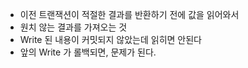- 이전 트랜잭션이 적절한 결과를 반환하기 전에 값을 읽어와서
- 원치 않는 결과를 가져오는 것
- Write 된 내용이 커밋되지 않았는데 읽히면 안된다
- 앞의 Write 가 롤백되면, 문제가 된다.